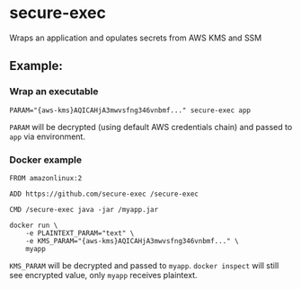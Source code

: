 # secure-exec

Wraps an application and opulates secrets from AWS KMS and SSM

## Example:

### Wrap an executable

```
PARAM="{aws-kms}AQICAHjA3mwvsfng346vnbmf..." secure-exec app
```

`PARAM` will be decrypted (using default AWS credentials chain) and passed to `app` via environment.

### Docker example

```
FROM amazonlinux:2

ADD https://github.com/secure-exec /secure-exec

CMD /secure-exec java -jar /myapp.jar
```

```
docker run \
    -e PLAINTEXT_PARAM="text" \
    -e KMS_PARAM="{aws-kms}AQICAHjA3mwvsfng346vnbmf..." \
    myapp 
```

`KMS_PARAM` will be decrypted and passed to `myapp`. `docker inspect` will still see encrypted value, only `myapp` receives plaintext.
